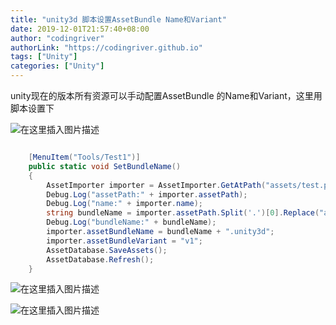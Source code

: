 ```yaml
---
title: "unity3d 脚本设置AssetBundle Name和Variant"
date: 2019-12-01T21:57:40+08:00
author: "codingriver"
authorLink: "https://codingriver.github.io"
tags: ["Unity"]
categories: ["Unity"]
---
```


<!--more-->



unity现在的版本所有资源可以手动配置AssetBundle 的Name和Variant，这里用脚本设置下
  
  

![在这里插入图片描述](https://cdn.jsdelivr.net/gh/codingriver/cdn/20181112122730679.png)  

```csharp

    [MenuItem("Tools/Test1")]
    public static void SetBundleName()
    {
        AssetImporter importer = AssetImporter.GetAtPath("assets/test.prefab");
        Debug.Log("assetPath:" + importer.assetPath);
        Debug.Log("name:" + importer.name);
        string bundleName = importer.assetPath.Split('.')[0].Replace("assets/",string.Empty);
        Debug.Log("bundleName:" + bundleName);
        importer.assetBundleName = bundleName + ".unity3d";
        importer.assetBundleVariant = "v1";
        AssetDatabase.SaveAssets();
        AssetDatabase.Refresh();
    }
```


  
  

![在这里插入图片描述](https://cdn.jsdelivr.net/gh/codingriver/cdn/20181112122805789.png)  

  
  

![在这里插入图片描述](https://cdn.jsdelivr.net/gh/codingriver/cdn/2018111212281621.png)  
